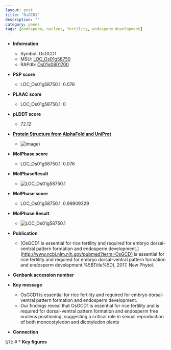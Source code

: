 ```yaml
---
layout: post
title: "OsGCD1"
description: ""
category: genes
tags: [endosperm, nucleus, fertility, endosperm development]
---
```


* **Information**  
    + Symbol: OsGCD1  
    + MSU: [LOC_Os01g58750](http://rice.plantbiology.msu.edu/cgi-bin/ORF_infopage.cgi?orf=LOC_Os01g58750)  
    + RAPdb: [Os01g0801700](http://rapdb.dna.affrc.go.jp/viewer/gbrowse_details/irgsp1?name=Os01g0801700)  

* **PSP score**  
    + LOC_Os01g58750.1: 0.076 

* **PLAAC score**  
    + LOC_Os01g58750.1: 0 

* **pLDDT score**
    + 72.12

* **[Protein Structure from AlphaFold and UniProt](https://www.uniprot.org/uniprotkb/Q8S2G4/entry#structure)**
    + ![image](https://ricepsp.github.io/images/Q8/AF-Q8S2G4-F1.png))

* **MolPhase score**
    + LOC_Os01g58750.1: 0.076

* **MolPhaseResult**
    + ![LOC_Os01g58750.1](https://ricepsp.github.io/pictures/LOC_Os01g/LOC_Os01g58750.1.png)

* **MolPhase score**
    + LOC_Os01g58750.1: 0.99909329

* **MolPhase Result**
    + ![LOC_Os01g58750.1](https://304243504.github.io/Pictures/LOC_Os01g/LOC_Os01g58750.1.png)

* **Publication**  
    + [OsGCD1 is essential for rice fertility and required for embryo dorsal-ventral pattern formation and endosperm development.](http://www.ncbi.nlm.nih.gov/pubmed?term=OsGCD1 is essential for rice fertility and required for embryo dorsal-ventral pattern formation and endosperm development.%5BTitle%5D), 2017, New Phytol.

* **Genbank accession number**  

* **Key message**  
    + OsGCD1 is essential for rice fertility and required for embryo dorsal-ventral pattern formation and endosperm development.
    + Our findings reveal that OsGCD1 is essential for rice fertility and is required for dorsal-ventral pattern formation and endosperm free nucleus positioning, suggesting a critical role in sexual reproduction of both monocotyledon and dicotyledon plants

* **Connection**  

[//]: # * **Key figures**  


